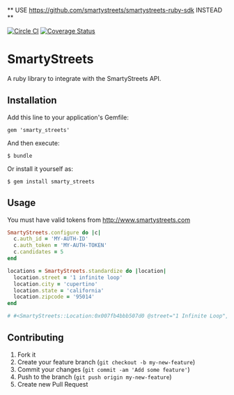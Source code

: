 ** USE https://github.com/smartystreets/smartystreets-ruby-sdk INSTEAD **

[![Circle CI](https://circleci.com/gh/russ/smarty_streets.svg?style=svg)](https://circleci.com/gh/russ/smarty_streets)
[![Coverage Status](https://coveralls.io/repos/russ/smarty_streets/badge.svg?branch=master)](https://coveralls.io/r/russ/smarty_streets?branch=master)

# SmartyStreets

A ruby library to integrate with the SmartyStreets API.

## Installation

Add this line to your application's Gemfile:

    gem 'smarty_streets'

And then execute:

    $ bundle

Or install it yourself as:

    $ gem install smarty_streets

## Usage

You must have valid tokens from http://www.smartystreets.com

```ruby
SmartyStreets.configure do |c|
  c.auth_id = 'MY-AUTH-ID'
  c.auth_token = 'MY-AUTH-TOKEN'
  c.candidates = 5
end

locations = SmartyStreets.standardize do |location|
  location.street = '1 infinite loop'
  location.city = 'cupertino'
  location.state = 'california'
  location.zipcode = '95014'
end

# #<SmartyStreets::Location:0x007fb4bbb507d0 @street="1 Infinite Loop", @city="Cupertino", @state="CA", @zipcode="95014-2083", @delivery_point_barcode="950142083017", @components={"primary_number"=>"1", "street_name"=>"Infinite", "street_suffix"=>"Loop", "city_name"=>"Cupertino", "state_abbreviation"=>"CA", "zipcode"=>"95014", "plus4_code"=>"2083", "delivery_point"=>"01", "delivery_point_check_digit"=>"7"}, @metadata={"record_type"=>"S", "county_fips"=>"06085", "county_name"=>"Santa Clara", "carrier_route"=>"C067", "congressional_district"=>"18", "rdi"=>"Commercial", "elot_sequence"=>"0031", "elot_sort"=>"A", "latitude"=>37.33118, "longitude"=>-122.03062, "precision"=>"Zip9"}>
```

## Contributing

1. Fork it
2. Create your feature branch (`git checkout -b my-new-feature`)
3. Commit your changes (`git commit -am 'Add some feature'`)
4. Push to the branch (`git push origin my-new-feature`)
5. Create new Pull Request
